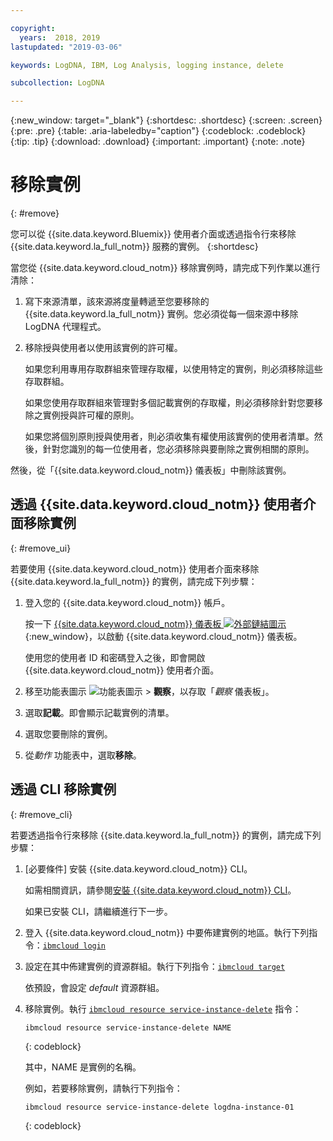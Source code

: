 ```yaml
---

copyright:
  years:  2018, 2019
lastupdated: "2019-03-06"

keywords: LogDNA, IBM, Log Analysis, logging instance, delete

subcollection: LogDNA

---
```


{:new_window: target="_blank"}
{:shortdesc: .shortdesc}
{:screen: .screen}
{:pre: .pre}
{:table: .aria-labeledby="caption"}
{:codeblock: .codeblock}
{:tip: .tip}
{:download: .download}
{:important: .important}
{:note: .note}

# 移除實例
{: #remove}

您可以從 {{site.data.keyword.Bluemix}} 使用者介面或透過指令行來移除 {{site.data.keyword.la_full_notm}} 服務的實例。
{:shortdesc}

當您從 {{site.data.keyword.cloud_notm}} 移除實例時，請完成下列作業以進行清除：

1. 寫下來源清單，該來源將度量轉遞至您要移除的 {{site.data.keyword.la_full_notm}} 實例。您必須從每一個來源中移除 LogDNA 代理程式。
2. 移除授與使用者以使用該實例的許可權。 

    如果您利用專用存取群組來管理存取權，以使用特定的實例，則必須移除這些存取群組。

    如果您使用存取群組來管理對多個記載實例的存取權，則必須移除針對您要移除之實例授與許可權的原則。
    
    如果您將個別原則授與使用者，則必須收集有權使用該實例的使用者清單。然後，針對您識別的每一位使用者，您必須移除與要刪除之實例相關的原則。


然後，從「{{site.data.keyword.cloud_notm}} 儀表板」中刪除該實例。


## 透過 {{site.data.keyword.cloud_notm}} 使用者介面移除實例
{: #remove_ui}

若要使用 {{site.data.keyword.cloud_notm}} 使用者介面來移除 {{site.data.keyword.la_full_notm}} 的實例，請完成下列步驟：

1. 登入您的 {{site.data.keyword.cloud_notm}} 帳戶。

    按一下 [{{site.data.keyword.cloud_notm}} 儀表板 ![外部鏈結圖示](../../icons/launch-glyph.svg "外部鏈結圖示")](https://cloud.ibm.com/login){:new_window}，以啟動 {{site.data.keyword.cloud_notm}} 儀表板。

	使用您的使用者 ID 和密碼登入之後，即會開啟 {{site.data.keyword.cloud_notm}} 使用者介面。

2. 移至功能表圖示 ![功能表圖示](../../icons/icon_hamburger.svg) &gt; **觀察**，以存取「*觀察* 儀表板」。

3. 選取**記載**。即會顯示記載實例的清單。

4. 選取您要刪除的實例。

5. 從*動作* 功能表中，選取**移除**。


## 透過 CLI 移除實例
{: #remove_cli}

若要透過指令行來移除 {{site.data.keyword.la_full_notm}} 的實例，請完成下列步驟：

1. [必要條件] 安裝 {{site.data.keyword.cloud_notm}} CLI。

   如需相關資訊，請參閱[安裝 {{site.data.keyword.cloud_notm}} CLI](/docs/cli?topic=cloud-cli-ibmcloud-cli#ibmcloud-cli)。

   如果已安裝 CLI，請繼續進行下一步。

2. 登入 {{site.data.keyword.cloud_notm}} 中要佈建實例的地區。執行下列指令：[`ibmcloud login`](/docs/cli/reference/ibmcloud?topic=cloud-cli-ibmcloud_cli#ibmcloud_login)

3. 設定在其中佈建實例的資源群組。執行下列指令：[`ibmcloud target`](/docs/cli/reference/ibmcloud?topic=cloud-cli-ibmcloud_cli#ibmcloud_target)

    依預設，會設定 *default* 資源群組。

4. 移除實例。執行 [`ibmcloud resource service-instance-delete`](/docs/cli/reference/ibmcloud?topic=cloud-cli-ibmcloud_commands_resource#ibmcloud_resource_service_instance_delete) 指令：

    ```
    ibmcloud resource service-instance-delete NAME 
    ```
    {: codeblock}

    其中，NAME 是實例的名稱。

    例如，若要移除實例，請執行下列指令：

    ```
    ibmcloud resource service-instance-delete logdna-instance-01
    ```
    {: codeblock}



